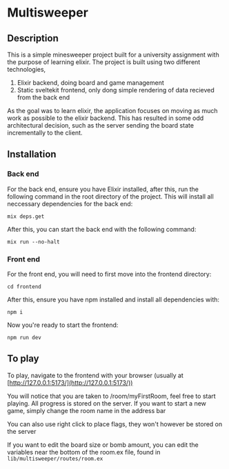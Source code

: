 # Multisweeper

## Description

This is a simple minesweeper project built for a university assignment with the purpose of learning elixir. The project is built using two different technologies,

1. Elixir backend, doing board and game management
2. Static sveltekit frontend, only dong simple rendering of data recieved from the back end

As the goal was to learn elixir, the application focuses on moving as much work as possible to the elixir backend.
This has resulted in some odd architectural decision, such as the server sending the board state incrementally to
the client.

## Installation

### Back end

For the back end, ensure you have Elixir installed, after this, run the following command in the root directory of the project. This will install all neccessary dependencies for the back end:

```
mix deps.get
```

After this, you can start the back end with the following command:

```
mix run --no-halt
```

### Front end

For the front end, you will need to first move into the frontend directory:

```
cd frontend
```

After this, ensure you have npm installed and install all dependencies with:

```
npm i
```

Now you're ready to start the frontend:

```
npm run dev
```

## To play

To play, navigate to the frontend with your browser (usually at [http://127.0.0.1:5173/](http://127.0.0.1:5173/))

You will notice that you are taken to /room/myFirstRoom, feel free to start playing. All progress is stored on the server. If you want to start a new game, simply change the room name in the address bar

You can also use right click to place flags, they won't however be stored on the server

If you want to edit the board size or bomb amount, you can edit the variables near the bottom of the
room.ex file, found in `lib/multisweeper/routes/room.ex`
